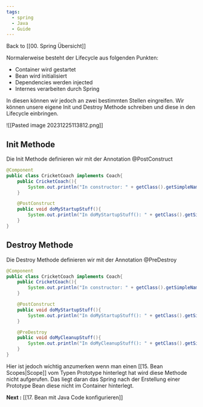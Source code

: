 ```yaml
---
tags:
  - spring
  - Java
  - Guide
---
```

Back to [[00. Spring Übersicht]]

Normalerweise besteht der Lifecycle aus folgenden Punkten:
- Container wird gestartet
- Bean wird initialisiert
- Dependencies werden injected
- Internes verarbeiten durch Spring

In diesen können wir jedoch an zwei bestimmten Stellen eingreifen. Wir können unsere eigene Init und Destroy Methode schreiben und diese in den Lifecycle einbringen.

![[Pasted image 20231225113812.png]]

## Init Methode

Die Init Methode definieren wir mit der Annotation @PostConstruct

```java 
@Component
public class CricketCoach implements Coach{
	public CricketCoach(){
		System.out.println("In constructor: " + getClass().getSimpleName());
	}

	@PostConstruct
	public void doMyStartupStuff(){
		System.out.println("In doMyStartupStuff(): " + getClass().getSimpleName());
	}
}
```

## Destroy Methode

Die Destroy Methode definieren wir mit der Annotation @PreDestroy

```java
@Component
public class CricketCoach implements Coach{
	public CricketCoach(){
		System.out.println("In constructor: " + getClass().getSimpleName());
	}

	@PostConstruct
	public void doMyStartupStuff(){
		System.out.println("In doMyStartupStuff(): " + getClass().getSimpleName());
	}

	@PreDestroy
	public void doMyCleanupStuff(){
		System.out.println("In doMyCleanupStuff(): " + getClass().getSimpleName());
	}
}
```

Hier ist jedoch wichtig anzumerken wenn man einen [[15. Bean Scopes|Scope]] vom Typen Prototype hinterlegt hat wird diese Methode nicht aufgerufen. Das liegt daran das Spring nach der Erstellung einer Prototype Bean diese nicht im Container hinterlegt.

**Next :** [[17. Bean mit Java Code konfigurieren]]